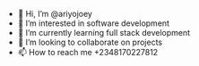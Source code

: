 - 👋 Hi, I’m @ariyojoey
- 👀 I’m interested in software development
- 🌱 I’m currently learning full stack development  
- 💞️ I’m looking to collaborate on projects
- 📫 How to reach me +2348170227812

<!---
ariyojoey/ariyojoey is a ✨ special ✨ repository because its `README.md` (this file) appears on your GitHub profile.
You can click the Preview link to take a look at your changes.
--->
